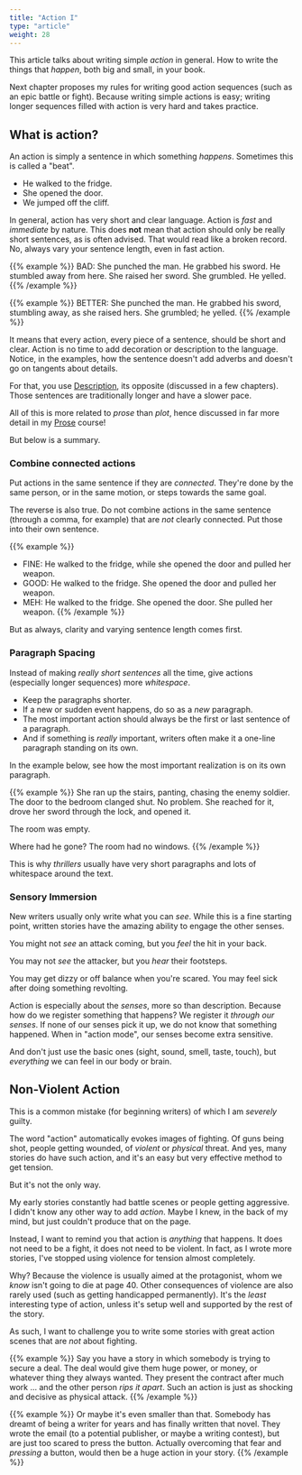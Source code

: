 ```yaml
---
title: "Action I"
type: "article"
weight: 28
---
```


This article talks about writing simple _action_ in general. How to write the things that _happen_, both big and small, in your book.

Next chapter proposes my rules for writing good action sequences (such as an epic battle or fight). Because writing simple actions is easy; writing longer sequences filled with action is very hard and takes practice.

## What is action?

An action is simply a sentence in which something _happens_. Sometimes this is called a "beat".

* He walked to the fridge.
* She opened the door.
* We jumped off the cliff.

In general, action has very short and clear language. Action is _fast_ and _immediate_ by nature. This does **not** mean that action should only be really short sentences, as is often advised. That would read like a broken record. No, always vary your sentence length, even in fast action.

{{% example %}}
BAD: She punched the man. He grabbed his sword. He stumbled away from here. She raised her sword. She grumbled. He yelled.
{{% /example %}}

{{% example %}}
BETTER: She punched the man. He grabbed his sword, stumbling away, as she raised hers. She grumbled; he yelled.
{{% /example %}}

It means that every action, every piece of a sentence, should be short and clear. Action is no time to add decoration or description to the language. Notice, in the examples, how the sentence doesn't add adverbs and doesn't go on tangents about details.

For that, you use [Description](../description/), its opposite (discussed in a few chapters). Those sentences are traditionally longer and have a slower pace.

All of this is more related to _prose_ than _plot_, hence discussed in far more detail in my [Prose](../../prose/) course!

But below is a summary.

### Combine connected actions

Put actions in the same sentence if they are _connected_. They're done by the same person, or in the same motion, or steps towards the same goal.

The reverse is also true. Do not combine actions in the same sentence (through a comma, for example) that are _not_ clearly connected. Put those into their own sentence.

{{% example %}}
* FINE: He walked to the fridge, while she opened the door and pulled her weapon.
* GOOD: He walked to the fridge. She opened the door and pulled her weapon.
* MEH: He walked to the fridge. She opened the door. She pulled her weapon.
{{% /example %}}

But as always, clarity and varying sentence length comes first.

### Paragraph Spacing

Instead of making _really short sentences_ all the time, give actions (especially longer sequences) more _whitespace_.

* Keep the paragraphs shorter.
* If a new or sudden event happens, do so as a _new_ paragraph.
* The most important action should always be the first or last sentence of a paragraph.
* And if something is _really_ important, writers often make it a one-line paragraph standing on its own.

In the example below, see how the most important realization is on its own paragraph.

{{% example %}}
She ran up the stairs, panting, chasing the enemy soldier. The door to the bedroom clanged shut. No problem. She reached for it, drove her sword through the lock, and opened it.

The room was empty.

Where had he gone? The room had no windows.
{{% /example %}}

This is why _thrillers_ usually have very short paragraphs and lots of whitespace around the text.

### Sensory Immersion

New writers usually only write what you can _see_. While this is a fine starting point, written stories have the amazing ability to engage the other senses.

You might not _see_ an attack coming, but you _feel_ the hit in your back.

You may not _see_ the attacker, but you _hear_ their footsteps.

You may get dizzy or off balance when you're scared. You may feel sick after doing something revolting.

Action is especially about the _senses_, more so than description. Because how do we register something that happens? We register it _through our senses_. If none of our senses pick it up, we do not know that something happened. When in "action mode", our senses become extra sensitive.

And don't just use the basic ones (sight, sound, smell, taste, touch), but _everything_ we can feel in our body or brain.

## Non-Violent Action

This is a common mistake (for beginning writers) of which I am _severely_ guilty.

The word "action" automatically evokes images of fighting. Of guns being shot, people getting wounded, of _violent_ or _physical_ threat. And yes, many stories do have such action, and it's an easy but very effective method to get tension.

But it's not the only way.

My early stories constantly had battle scenes or people getting aggressive. I didn't know any other way to add _action_. Maybe I knew, in the back of my mind, but just couldn't produce that on the page.

Instead, I want to remind you that action is _anything_ that happens. It does not need to be a fight, it does not need to be violent. In fact, as I wrote more stories, I've stopped using violence for tension almost completely.

Why? Because the violence is usually aimed at the protagonist, whom we _know_ isn't going to die at page 40. Other consequences of violence are also rarely used (such as getting handicapped permanently). It's the _least_ interesting type of action, unless it's setup well and supported by the rest of the story.

As such, I want to challenge you to write some stories with great action scenes that are _not_ about fighting.

{{% example %}}
Say you have a story in which somebody is trying to secure a deal. The deal would give them huge power, or money, or whatever thing they always wanted. They present the contract after much work ... and the other person _rips it apart_. Such an action is just as shocking and decisive as physical attack.
{{% /example %}}

{{% example %}}
Or maybe it's even smaller than that. Somebody has dreamt of being a writer for years and has finally written that novel. They wrote the email (to a potential publisher, or maybe a writing contest), but are just too scared to press the button. Actually overcoming that fear and _pressing_ a button, would then be a huge action in your story.
{{% /example %}}